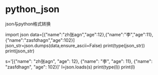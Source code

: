 # python_json
json与python格式转换



import json
data=[{"name":"zh张agn","age":12},{"name":"李","age":11},{"name":"zasfdhagn","age":102}]
json_str=json.dumps(data,ensure_ascii=False)
print(type(json_str))
print(json_str)

s='[{"name": "zh张agn", "age": 12}, {"name": "李", "age": 11}, {"name": "zasfdhagn", "age": 102}]'
l=json.loads(s)
print(type(l))
print(l)
